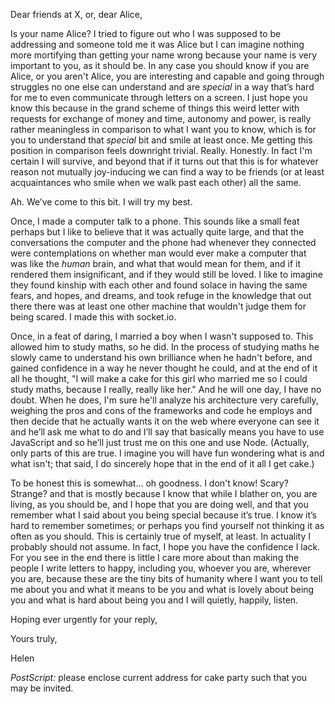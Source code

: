 Dear friends at X, or, dear Alice,

Is your name Alice? I tried to figure out who I was supposed to be addressing and someone told me it was Alice but I can imagine nothing more mortifying than getting your name wrong because your name is very important to you, as it should be. In any case you should know if you are Alice, or you aren't Alice, you are interesting and capable and going through struggles no one else can understand and are _special_ in a way that’s hard for me to even communicate through letters on a screen. I just hope you know this because in the grand scheme of things this weird letter with requests for exchange of money and time, autonomy and power, is really rather meaningless in comparison to what I want you to know, which is for you to understand that _special_ bit and smile at least once. Me getting this position in comparison feels downright trivial. Really. Honestly. In fact I'm certain I will survive, and beyond that if it turns out that this is for whatever reason not mutually joy-inducing we can find a way to be friends (or at least acquaintances who smile when we walk past each other) all the same.

Ah. We’ve come to this bit. I will try my best.

Once, I made a computer talk to a phone. This sounds like a small feat perhaps but I like to believe that it was actually quite large, and that the conversations the computer and the phone had whenever they connected were contemplations on whether man would ever make a computer that was like the _human_ brain, and what that would mean for them, and if it rendered them insignificant, and if they would still be loved. I like to imagine they found kinship with each other and found solace in having the same fears, and hopes, and dreams, and took refuge in the knowledge that out there there was at least one other machine that wouldn't judge them for being scared. I made this with socket.io.

Once, in a feat of daring, I married a boy when I wasn't supposed to. This allowed him to study maths, so he did. In the process of studying maths he slowly came to understand his own brilliance when he hadn't before, and gained confidence in a way he never thought he could, and at the end of it all he thought, "I will make a cake for this girl who married me so I could study maths, because I really, really like her." And he will one day, I have no doubt. When he does, I'm sure he'll analyze his architecture very carefully, weighing the pros and cons of the frameworks and code he employs and then decide that he actually wants it on the web where everyone can see it and he’ll ask me what to do and I’ll say that basically means you have to use JavaScript and so he’ll just trust me on this one and use Node. (Actually, only parts of this are true. I imagine you will have fun wondering what is and what isn't; that said, I do sincerely hope that in the end of it all I get cake.)

To be honest this is somewhat... oh goodness. I don't know! Scary? Strange? and that is mostly because I know that while I blather on, you are living, as you should be, and I hope that you are doing well, and that you remember what I said about you being special because it’s true. I know it’s hard to remember sometimes; or perhaps you find yourself not thinking it as often as you should. This is certainly true of myself, at least. In actuality I probably should not assume. In fact, I hope you have the confidence I lack. For you see in the end there is little I care more about than making the people I write letters to happy, including you, whoever you are, wherever you are, because these are the tiny bits of humanity where I want you to tell me about you and what it means to be you and what is lovely about being you and what is hard about being you and I will quietly, happily, listen.

Hoping ever urgently for your reply,

Yours truly,

Helen

_PostScript:_ please enclose current address for cake party such that you may be invited.